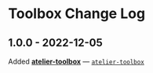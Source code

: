 # Toolbox Change Log

## 1.0.0 - 2022-12-05
Added [**atelier-toolbox**](https://github.com/mihaichris/atelier-toolbox) — [`atelier-toolbox`](bucket/atelier-toolbox.json)
